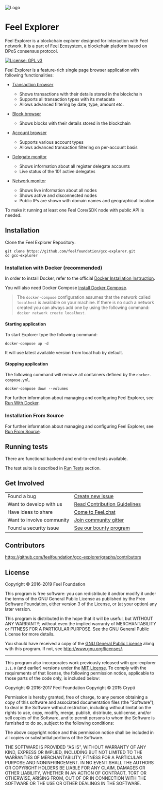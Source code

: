 ![Logo](./docs/assets/banner_explorer.png)

# Feel Explorer

Feel Explorer is a blockchain explorer designed for interaction with Feel network. It is a part of [Feel Ecosystem](https://feel.surf), a blockchain platform based on DPoS consensus protocol.

[![License: GPL v3](https://img.shields.io/badge/License-GPL%20v3-blue.svg)](http://www.gnu.org/licenses/gpl-3.0)

Feel Explorer is a feature-rich single page browser application with following functionalities:

- [Transaction browser](https://explorer.feel.surf/txs/)
  - Shows transactions with their details stored in the blockchain
  - Supports all transaction types with its metadata
  - Allows advanced filtering by date, type, amount etc.

- [Block browser](https://explorer.feel.surf/blocks/)
  - Shows blocks with their details stored in the blockchain

- [Account browser](https://explorer.feel.surf/address/6307579970857064486L)
  - Supports various account types
  - Allows advanced transaction filtering on per-account basis

- [Delegate monitor](https://explorer.feel.surf/delegateMonitor)
  - Shows information about all register delegate accounts
  - Live status of the 101 active delegates

- [Network monitor](https://explorer.feel.surf/networkMonitor)
  - Shows live information about all nodes
  - Shows active and disconnected nodes
  - Public IPs are shown with domain names and geographical location

To make it running at least one Feel Core/SDK node with public API is needed.

## Installation

Clone the Feel Explorer Repository:

```
git clone https://github.com/feelfoundation/gcc-explorer.git
cd gcc-explorer
```

### Installation with Docker (recommended)

In order to install Docker, refer to the official [Docker Installation Instruction](https://docs.docker.com/install/).

You will also need Docker Compose [Install Docker Compose](https://docs.docker.com/compose/install/).

> The `docker-compose` configuration assumes that the network called `localhost` is available on your machine. If there is no such a network created you can always add one by using the following command: `docker network create localhost`.

#### Starting application

To start Explorer type the following command:

```
docker-compose up -d
```

It will use latest available version from local hub by default.

#### Stopping application

The following command will remove all containers defined by the `docker-compose.yml`.

```
docker-compose down --volumes
```

For further information about managing and configuring Feel Explorer, see [Run With Docker](/docs/run_with_docker.md).

### Installation From Source

For further information about managing and configuring Feel Explorer, see [Run From Source](/docs/run_from_source.md).

## Running tests

There are functional backend and end-to-end tests available.

The test suite is described in [Run Tests](/docs/run_tests.md) section.

## Get Involved

|                           |                                                                                                                                  |
| ------------------------- | -------------------------------------------------------------------------------------------------------------------------------- |
| Found a bug               | [Create new issue](https://github.com/feelfoundation/gcc-explorer/issues/new)                                                           |
| Want to develop with us   | [Read Contribution Guidelines](https://github.com/feelfoundation/gcc-explorer/blob/development/docs/CONTRIBUTING.md)                    |
| Have ideas to share       | [Come to Feel.chat](http://feel.chat)                                                                                            |
| Want to involve community | [Join community gitter](https://gitter.im/feelfoundation/feel?utm_source=badge&utm_medium=badge&utm_campaign=pr-badge&utm_content=badge) |
| Found a security issue    | [See our bounty program](https://blog.feel.surf/announcing-feel-bug-bounty-program-5895bdd46ed4)                                   |

## Contributors

https://github.com/feelfoundation/gcc-explorer/graphs/contributors

## License

Copyright © 2016-2019 Feel Foundation

This program is free software: you can redistribute it and/or modify it under the terms of the GNU General Public License as published by the Free Software Foundation, either version 3 of the License, or (at your option) any later version.

This program is distributed in the hope that it will be useful, but WITHOUT ANY WARRANTY; without even the implied warranty of MERCHANTABILITY or FITNESS FOR A PARTICULAR PURPOSE. See the GNU General Public License for more details.

You should have received a copy of the [GNU General Public License](./LICENSE) along with this program.  If not, see <http://www.gnu.org/licenses/>.

***

This program also incorporates work previously released with gcc-explorer `1.1.0` (and earlier) versions under the [MIT License](https://opensource.org/licenses/MIT). To comply with the requirements of that license, the following permission notice, applicable to those parts of the code only, is included below:

Copyright © 2016-2017 Feel Foundation
Copyright © 2015 Crypti

Permission is hereby granted, free of charge, to any person obtaining a copy of this software and associated documentation files (the "Software"), to deal in the Software without restriction, including without limitation the rights to use, copy, modify, merge, publish, distribute, sublicense, and/or sell copies of the Software, and to permit persons to whom the Software is furnished to do so, subject to the following conditions:

The above copyright notice and this permission notice shall be included in all copies or substantial portions of the Software.

THE SOFTWARE IS PROVIDED "AS IS", WITHOUT WARRANTY OF ANY KIND, EXPRESS OR IMPLIED, INCLUDING BUT NOT LIMITED TO THE WARRANTIES OF MERCHANTABILITY, FITNESS FOR A PARTICULAR PURPOSE AND NONINFRINGEMENT. IN NO EVENT SHALL THE AUTHORS OR COPYRIGHT HOLDERS BE LIABLE FOR ANY CLAIM, DAMAGES OR OTHER LIABILITY, WHETHER IN AN ACTION OF CONTRACT, TORT OR OTHERWISE, ARISING FROM, OUT OF OR IN CONNECTION WITH THE SOFTWARE OR THE USE OR OTHER DEALINGS IN THE SOFTWARE.
